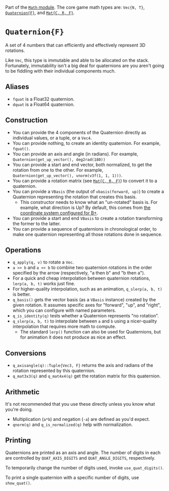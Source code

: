 Part of the [`Math` module](Math.md). The core game math types are: `Vec{N, T}`, [`Quaternion{F}`](Quat.md), and [`Mat{C, R, F}`](Matrix.md).

# `Quaternion{F}`

A set of 4 numbers that can efficiently and effectively represent 3D rotations.

Like `Vec`, this type is immutable and able to be allocated on the stack. Fortunately, immutability isn't a big deal for quaternions are you aren't going to be fiddling with their individual components much.

## Aliases

* `fquat` is a Float32 quaternion.
* `dquat` is a Float64 quaternion.

## Construction

* You can provide the 4 components of the Quaternion directly as individual values, or a tuple, or a `Vec4`.
* You can provide nothing, to create an identity quaternion. For example, `fquat()`.
* You can provide an axis and angle (in radians). For example, `Quaternion(get_up_vector(), deg2rad(180))`
* You can provide a start and end vector, both normalized, to get the rotation from one to the other. For example, `Quaternion(get_up_vector(), vnorm(v3f(1, 1, 1)))`.
* You can provide a rotation matrix (see [`Mat{C, R, F}`](Matrix.md)) to convert it to a quaternion.
* You can provide a `VBasis` (the output of `vbasis(forward, up)`) to create a Quaternion representing the rotation that creates this basis.
  * This constructor needs to know what an "un-rotated" basis is. For example, what direction is Up? By default, this comes from [the coordinate system configured for B+](Vec.md#Coordinate-System).
* You can provide a start and end `VBasis` to create a rotation transforming the former to the latter.
* You can provide a sequence of quaternions in chronological order, to make one quaternion representing all those rotations done in sequence.

## Operations

* `q_apply(q, v)` to rotate a `Vec`.
* `a >> b` and `a << b` to combine two quaternion rotations in the order specified by the arrow (respectively, "a then b" and "b then a").
* For a quick and cheap interpolation between quaternion rotations, `lerp(a, b, t)` works just fine.
* For higher-quality interpolation, such as an animation, `q_slerp(a, b, t)` is better.
* `q_basis()` gets the vector basis (as a `VBasis` instance) created by the given rotation. It assumes specific axes for "forward", "up", and "right", which you can configure with named parameters.
* `q_is_identity(q)` tests whether a Quaternion represents "no rotation".
* `q_slerp(a, b, t)` to interpolate between `a` and `b` using a nicer-quality interpolation that requires more math to compute.
  * The standard `lerp()` function can also be used for Quaternions, but for animation it does not produce as nice an effect.

## Conversions

* `q_axisangle(q)::Tuple{Vec3, F}` returns the axis and radians of the rotation represented by this quaternion.
* `q_mat3x3(q)` and `q_mat4x4(q)` get the rotation matrix for this quaternion.

## Arithmetic

It's not recommended that you use these directly unless you know what you're doing.
* Multiplication (`a*b`) and negation (`-a`) are defined as you'd expect.
* `qnorm(q)` and `q_is_normalized(q)` help with normalization.

## Printing

Quaternions are printed as an axis and angle. The number of digits in each are controlled by `QUAT_AXIS_DIGITS` and `QUAT_ANGLE_DIGITS`, respectively.

To temporarily change the number of digits used, invoke `use_quat_digits()`.

To print a single quaternion with a specific number of digits, use `show_quat()`.